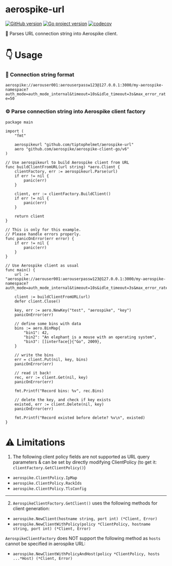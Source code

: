 # aerospike-url 
[![GitHub version](https://badge.fury.io/gh/tiptophelmet%2Faerospike-url.svg)](https://github.com/tiptophelmet/aerospike-url/releases/tag/v1.1.0)
[![Go project version](https://badge.fury.io/go/github.com%2Ftiptophelmet%2Faerospike-url.svg)](https://pkg.go.dev/github.com/tiptophelmet/aerospike-url)
[![codecov](https://codecov.io/gh/tiptophelmet/aerospike-url/graph/badge.svg?token=PDE9SG7H4Y)](https://codecov.io/gh/tiptophelmet/aerospike-url)

💫 Parses URL connection string into Aerospike client.

# 👇 Usage

### 🔗 Connection string format
`aerospike://aerouser001:aerouserpassw123@127.0.0.1:3000/my-aerospike-namespace?auth_mode=auth_mode_internal&timeout=10s&idle_timeout=3s&max_error_rate=50`

### ⚙️ Parse connection string into Aerospike client factory

```
package main

import (
	"fmt"

	aerospikeurl "github.com/tiptophelmet/aerospike-url"
	aero "github.com/aerospike/aerospike-client-go/v6"
)

// Use aerospikeurl to build Aerospike client from URL
func buildClientFromURL(url string) *aero.Client {
	clientFactory, err := aerospikeurl.Parse(url)
	if err != nil {
		panic(err)
	}

	client, err := clientFactory.BuildClient()
	if err != nil {
		panic(err)
	}

	return client
}

// This is only for this example.
// Please handle errors properly.
func panicOnError(err error) {
	if err != nil {
		panic(err)
	}
}

// Use Aerospike client as usual
func main() {
	url := "aerospike://aerouser001:aerouserpassw123@127.0.0.1:3000/my-aerospike-namespace?auth_mode=auth_mode_internal&timeout=10s&idle_timeout=3s&max_error_rate=50"

	client := buildClientFromURL(url)
	defer client.Close()

	key, err := aero.NewKey("test", "aerospike", "key")
	panicOnError(err)

	// define some bins with data
	bins := aero.BinMap{
		"bin1": 42,
		"bin2": "An elephant is a mouse with an operating system",
		"bin3": []interface{}{"Go", 2009},
	}

	// write the bins
	err = client.Put(nil, key, bins)
	panicOnError(err)

	// read it back!
	rec, err := client.Get(nil, key)
	panicOnError(err)

	fmt.Printf("Record bins: %v", rec.Bins)

	// delete the key, and check if key exists
	existed, err := client.Delete(nil, key)
	panicOnError(err)

	fmt.Printf("Record existed before delete? %v\n", existed)
}
```

# ⚠️ Limitations

1. The following client policy fields are not supported as URL query parameters & can be set by directly modifying ClientPolicy (to get it: `clientFactory.GetClientPolicy()`)
- `aerospike.ClientPolicy.IpMap`
- `aerospike.ClientPolicy.RackIds`
- `aerospike.ClientPolicy.TlsConfig`

---

2. `AerospikeClientFactory.GetClient()` uses the following methods for client generation:
- `aerospike.NewClient(hostname string, port int) (*Client, Error)`
- `aerospike.NewClientWithPolicy(policy *ClientPolicy, hostname string, port int) (*Client, Error)`


`AerospikeClientFactory` does NOT support the following method as `hosts` cannot be specified in aerospike URL:
- `aerospike.NewClientWithPolicyAndHost(policy *ClientPolicy, hosts ...*Host) (*Client, Error)`